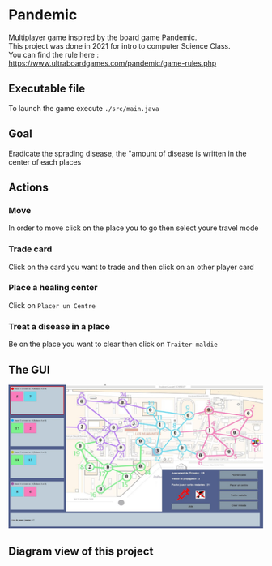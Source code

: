 # Pandemic
Multiplayer game inspired by the board game Pandemic.  
This project was done in 2021 for intro to computer Science Class.  
You can find the rule here : https://www.ultraboardgames.com/pandemic/game-rules.php

## Executable file
To launch the game execute `./src/main.java`

## Goal
  Eradicate the sprading disease, the "amount of disease is written in the center of each places 
## Actions
### Move 
  In order to move click on the place you to go then select youre travel mode
### Trade card
  Click on the card you want to trade and then click on an other player card
### Place a healing center
  Click on `Placer un Centre`
### Treat a disease in a place
  Be on the place you want to clear then click on `Traiter maldie`

## The GUI
![](image/GUI.PNG)

## Diagram view of this project
